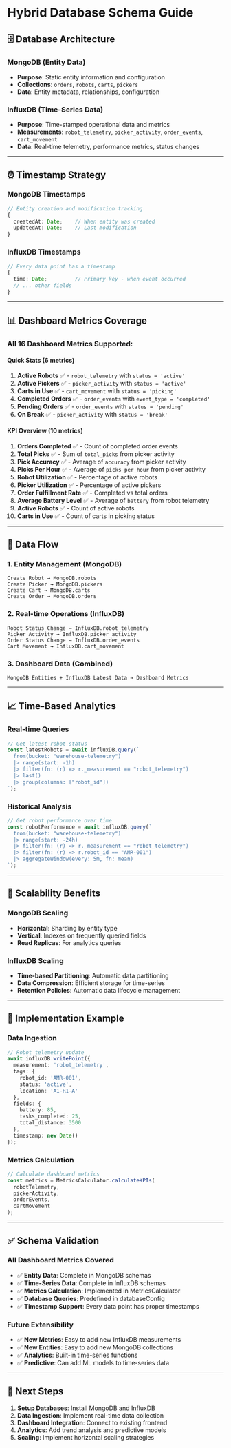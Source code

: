# Hybrid Database Schema Guide

## 🗄️ **Database Architecture**

### **MongoDB (Entity Data)**
- **Purpose**: Static entity information and configuration
- **Collections**: `orders`, `robots`, `carts`, `pickers`
- **Data**: Entity metadata, relationships, configuration

### **InfluxDB (Time-Series Data)**
- **Purpose**: Time-stamped operational data and metrics
- **Measurements**: `robot_telemetry`, `picker_activity`, `order_events`, `cart_movement`
- **Data**: Real-time telemetry, performance metrics, status changes

---

## ⏰ **Timestamp Strategy**

### **MongoDB Timestamps**
```typescript
// Entity creation and modification tracking
{
  createdAt: Date;    // When entity was created
  updatedAt: Date;    // Last modification
}
```

### **InfluxDB Timestamps**
```typescript
// Every data point has a timestamp
{
  time: Date;         // Primary key - when event occurred
  // ... other fields
}
```

---

## 📊 **Dashboard Metrics Coverage**

### **All 16 Dashboard Metrics Supported:**

#### **Quick Stats (6 metrics)**
1. **Active Robots** ✅ - `robot_telemetry` with `status = 'active'`
2. **Active Pickers** ✅ - `picker_activity` with `status = 'active'`
3. **Carts in Use** ✅ - `cart_movement` with `status = 'picking'`
4. **Completed Orders** ✅ - `order_events` with `event_type = 'completed'`
5. **Pending Orders** ✅ - `order_events` with `status = 'pending'`
6. **On Break** ✅ - `picker_activity` with `status = 'break'`

#### **KPI Overview (10 metrics)**
1. **Orders Completed** ✅ - Count of completed order events
2. **Total Picks** ✅ - Sum of `total_picks` from picker activity
3. **Pick Accuracy** ✅ - Average of `accuracy` from picker activity
4. **Picks Per Hour** ✅ - Average of `picks_per_hour` from picker activity
5. **Robot Utilization** ✅ - Percentage of active robots
6. **Picker Utilization** ✅ - Percentage of active pickers
7. **Order Fulfillment Rate** ✅ - Completed vs total orders
8. **Average Battery Level** ✅ - Average of `battery` from robot telemetry
9. **Active Robots** ✅ - Count of active robots
10. **Carts in Use** ✅ - Count of carts in picking status

---

## 🔄 **Data Flow**

### **1. Entity Management (MongoDB)**
```
Create Robot → MongoDB.robots
Create Picker → MongoDB.pickers
Create Cart → MongoDB.carts
Create Order → MongoDB.orders
```

### **2. Real-time Operations (InfluxDB)**
```
Robot Status Change → InfluxDB.robot_telemetry
Picker Activity → InfluxDB.picker_activity
Order Status Change → InfluxDB.order_events
Cart Movement → InfluxDB.cart_movement
```

### **3. Dashboard Data (Combined)**
```
MongoDB Entities + InfluxDB Latest Data → Dashboard Metrics
```

---

## 📈 **Time-Based Analytics**

### **Real-time Queries**
```typescript
// Get latest robot status
const latestRobots = await influxDB.query(`
  from(bucket: "warehouse-telemetry")
  |> range(start: -1h)
  |> filter(fn: (r) => r._measurement == "robot_telemetry")
  |> last()
  |> group(columns: ["robot_id"])
`);
```

### **Historical Analysis**
```typescript
// Get robot performance over time
const robotPerformance = await influxDB.query(`
  from(bucket: "warehouse-telemetry")
  |> range(start: -24h)
  |> filter(fn: (r) => r._measurement == "robot_telemetry")
  |> filter(fn: (r) => r.robot_id == "AMR-001")
  |> aggregateWindow(every: 5m, fn: mean)
`);
```

---

## 🚀 **Scalability Benefits**

### **MongoDB Scaling**
- **Horizontal**: Sharding by entity type
- **Vertical**: Indexes on frequently queried fields
- **Read Replicas**: For analytics queries

### **InfluxDB Scaling**
- **Time-based Partitioning**: Automatic data partitioning
- **Data Compression**: Efficient storage for time-series
- **Retention Policies**: Automatic data lifecycle management

---

## 🔧 **Implementation Example**

### **Data Ingestion**
```typescript
// Robot telemetry update
await influxDB.writePoint({
  measurement: 'robot_telemetry',
  tags: { 
    robot_id: 'AMR-001', 
    status: 'active', 
    location: 'A1-R1-A' 
  },
  fields: { 
    battery: 85, 
    tasks_completed: 25, 
    total_distance: 3500 
  },
  timestamp: new Date()
});
```

### **Metrics Calculation**
```typescript
// Calculate dashboard metrics
const metrics = MetricsCalculator.calculateKPIs(
  robotTelemetry,
  pickerActivity,
  orderEvents,
  cartMovement
);
```

---

## ✅ **Schema Validation**

### **All Dashboard Metrics Covered**
- ✅ **Entity Data**: Complete in MongoDB schemas
- ✅ **Time-Series Data**: Complete in InfluxDB schemas
- ✅ **Metrics Calculation**: Implemented in MetricsCalculator
- ✅ **Database Queries**: Predefined in databaseConfig
- ✅ **Timestamp Support**: Every data point has proper timestamps

### **Future Extensibility**
- ✅ **New Metrics**: Easy to add new InfluxDB measurements
- ✅ **New Entities**: Easy to add new MongoDB collections
- ✅ **Analytics**: Built-in time-series functions
- ✅ **Predictive**: Can add ML models to time-series data

---

## 🎯 **Next Steps**

1. **Setup Databases**: Install MongoDB and InfluxDB
2. **Data Ingestion**: Implement real-time data collection
3. **Dashboard Integration**: Connect to existing frontend
4. **Analytics**: Add trend analysis and predictive models
5. **Scaling**: Implement horizontal scaling strategies
